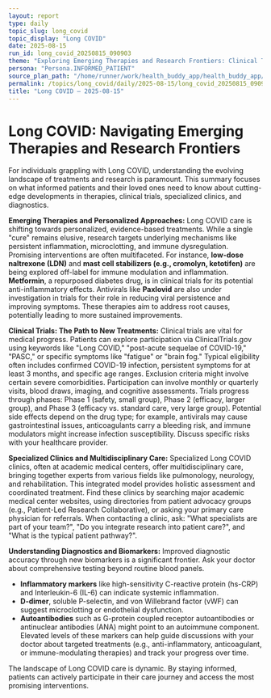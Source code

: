 ```yaml
---
layout: report
type: daily
topic_slug: long_covid
topic_display: "Long COVID"
date: 2025-08-15
run_id: long_covid_20250815_090903
theme: "Exploring Emerging Therapies and Research Frontiers: Clinical Trials, Specialized Clinics, and Promising Interventions for Long COVID."
persona: "Persona.INFORMED_PATIENT"
source_plan_path: "/home/runner/work/health_buddy_app/health_buddy_app/.results/long_covid/weekly_plan/2025-08-11/plan.json"
permalink: /topics/long_covid/daily/2025-08-15/long_covid_20250815_090903/
title: "Long COVID — 2025-08-15"
---
```


# Long COVID: Navigating Emerging Therapies and Research Frontiers

For individuals grappling with Long COVID, understanding the evolving landscape of treatments and research is paramount. This summary focuses on what informed patients and their loved ones need to know about cutting-edge developments in therapies, clinical trials, specialized clinics, and diagnostics.

**Emerging Therapies and Personalized Approaches:**
Long COVID care is shifting towards personalized, evidence-based treatments. While a single "cure" remains elusive, research targets underlying mechanisms like persistent inflammation, microclotting, and immune dysregulation. Promising interventions are often multifaceted. For instance, **low-dose naltrexone (LDN)** and **mast cell stabilizers (e.g., cromolyn, ketotifen)** are being explored off-label for immune modulation and inflammation. **Metformin**, a repurposed diabetes drug, is in clinical trials for its potential anti-inflammatory effects. Antivirals like **Paxlovid** are also under investigation in trials for their role in reducing viral persistence and improving symptoms. These therapies aim to address root causes, potentially leading to more sustained improvements.

**Clinical Trials: The Path to New Treatments:**
Clinical trials are vital for medical progress. Patients can explore participation via ClinicalTrials.gov using keywords like "Long COVID," "post-acute sequelae of COVID-19," "PASC," or specific symptoms like "fatigue" or "brain fog."
Typical eligibility often includes confirmed COVID-19 infection, persistent symptoms for at least 3 months, and specific age ranges. Exclusion criteria might involve certain severe comorbidities. Participation can involve monthly or quarterly visits, blood draws, imaging, and cognitive assessments.
Trials progress through phases: Phase 1 (safety, small group), Phase 2 (efficacy, larger group), and Phase 3 (efficacy vs. standard care, very large group). Potential side effects depend on the drug type; for example, antivirals may cause gastrointestinal issues, anticoagulants carry a bleeding risk, and immune modulators might increase infection susceptibility. Discuss specific risks with your healthcare provider.

**Specialized Clinics and Multidisciplinary Care:**
Specialized Long COVID clinics, often at academic medical centers, offer multidisciplinary care, bringing together experts from various fields like pulmonology, neurology, and rehabilitation. This integrated model provides holistic assessment and coordinated treatment. Find these clinics by searching major academic medical center websites, using directories from patient advocacy groups (e.g., Patient-Led Research Collaborative), or asking your primary care physician for referrals. When contacting a clinic, ask: "What specialists are part of your team?", "Do you integrate research into patient care?", and "What is the typical patient pathway?".

**Understanding Diagnostics and Biomarkers:**
Improved diagnostic accuracy through new biomarkers is a significant frontier. Ask your doctor about comprehensive testing beyond routine blood panels.
*   **Inflammatory markers** like high-sensitivity C-reactive protein (hs-CRP) and Interleukin-6 (IL-6) can indicate systemic inflammation.
*   **D-dimer**, soluble P-selectin, and von Willebrand factor (vWF) can suggest microclotting or endothelial dysfunction.
*   **Autoantibodies** such as G-protein coupled receptor autoantibodies or antinuclear antibodies (ANA) might point to an autoimmune component.
    Elevated levels of these markers can help guide discussions with your doctor about targeted treatments (e.g., anti-inflammatory, anticoagulant, or immune-modulating therapies) and track your progress over time.

The landscape of Long COVID care is dynamic. By staying informed, patients can actively participate in their care journey and access the most promising interventions.
